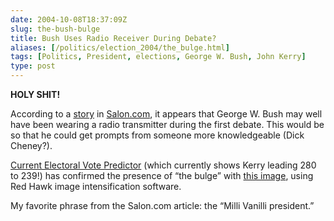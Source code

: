 ```yaml
--- 
date: 2004-10-08T18:37:09Z
slug: the-bush-bulge
title: Bush Uses Radio Receiver During Debate?
aliases: [/politics/election_2004/the_bulge.html]
tags: [Politics, President, elections, George W. Bush, John Kerry]
type: post
---
```


**HOLY SHIT!**

According to a [story] in [Salon.com], it appears that George W. Bush may well
have been wearing a radio transmitter during the first debate. This would be so
that he could get prompts from someone more knowledgeable (Dick Cheney?).

[Current Electoral Vote Predictor] (which currently shows Kerry leading 280 to
239!) has confirmed the presence of “the bulge” with [this image], using Red
Hawk image intensification software.

My favorite phrase from the Salon.com article: the “Milli Vanilli president.”

  [story]: http://www.salon.com/news/feature/2004/10/08/bulge/
    "Bush's mystery bulge"
  [Salon.com]: http://www.salon.com/ "Salon.com"
  [Current Electoral Vote Predictor]: http://www.electoral-vote.com/
    "See the current electoral vote status of the campaign on a nice colored map"
  [this image]: http://www.electoral-vote2.com/images/bulge.jpg
    "The Electoral Vote Predictor's enhanced image of the bulge"
